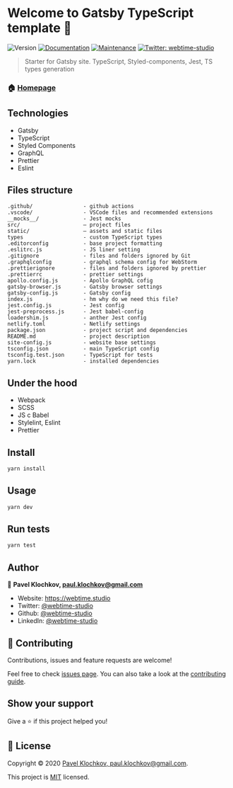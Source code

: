 # Welcome to Gatsby TypeScript template 👋

![Version](https://img.shields.io/badge/version-1.1.0-blue.svg?cacheSeconds=2592000)
[![Documentation](https://img.shields.io/badge/documentation-yes-brightgreen.svg)](https://github.com/webtime-studio/gatsby-typescript-starter#readme)
[![Maintenance](https://img.shields.io/badge/Maintained%3F-yes-green.svg)](https://github.com/webtime-studio/gatsby-starter/graphs/commit-activity)
[![Twitter: webtime-studio](https://img.shields.io/twitter/follow/webtime-studio.svg?style=social)](https://twitter.com/webtimestudio)

> Starter for Gatsby site. TypeScript, Styled-components, Jest, TS types generation

### 🏠 [Homepage](https://github.com/webtime-studio/gatsby-typescript-starter#readme)

## Technologies

- Gatsby
- TypeScript
- Styled Components
- GraphQL
- Prettier
- Eslint

## Files structure

```
.github/                - github actions
.vscode/                - VSCode files and recommended extensions
__mocks__/              - Jest mocks
src/                    – project files
static/                 – assets and static files
types                   - custom TypeScript types
.editorconfig           - base project formatting
.eslitrc.js             - JS liner setting
.gitignore              - files and folders ignored by Git
.graphqlconfig          - graphql schema config for WebStorm
.prettierignore         - files and folders ignored by prettier
.prettierrc             - prettier settings
apollo.config.js        - Apollo GraphQL cofig
gatsby-browser.js       - Gatsby browser settings
gatsby-config.js        - Gatsby config
index.js                - hm why do we need this file?
jest.config.js          - Jest config
jest-preprocess.js      - Jest babel-config
loadershim.js           - anther Jest config
netlify.toml            - Netlify settings
package.json            - project script and dependencies
README.md               - project description
site-config.js          - website base settings
tsconfig.json           - main TypeScript config
tsconfig.test.json      - TypeScript for tests
yarn.lock               - installed dependencies
```

## Under the hood

- Webpack
- SCSS
- JS с Babel
- Stylelint, Eslint
- Prettier

## Install

```sh
yarn install
```

## Usage

```sh
yarn dev
```

## Run tests

```sh
yarn test
```

## Author

👤 **Pavel Klochkov, paul.klochkov@gmail.com**

- Website: https://webtime.studio
- Twitter: [@webtime-studio](https://twitter.com/webtime-studio)
- Github: [@webtime-studio](https://github.com/webtime-studio)
- LinkedIn: [@webtime-studio](https://linkedin.com/in/webtime-studio)

## 🤝 Contributing

Contributions, issues and feature requests are welcome!

Feel free to check [issues page](https://github.com/webtime-studio/gatsby-starter/issues). You can also take a look at the [contributing guide](https://github.com/webtime-studio/gatsby-starter/blob/master/CONTRIBUTING.md).

## Show your support

Give a ⭐️ if this project helped you!

## 📝 License

Copyright © 2020 [Pavel Klochkov, paul.klochkov@gmail.com](https://github.com/webtime-studio).

This project is [MIT](https://github.com/webtime-studio/gatsby-typescript-starter/blob/master/LICENSE) licensed.
